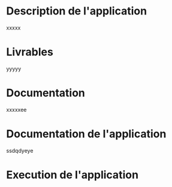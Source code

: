 # Description de l'application

xxxxx

# Livrables

yyyyy

# Documentation

xxxxxee

# Documentation de l'application

ssdqdyeye

# Execution de l'application